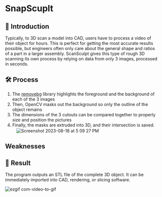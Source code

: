 # SnapScuplt

## 🏺 Introduction
  Typically, to 3D scan a model into CAD, users have to process a video of their object for hours. This is perfect for getting the most accurate results possible, but engineers often only care about the general shape and ratios of a part in a larger assembly. ScanSculpt gives this type of rough 3D scanning its own process by relying on data from only 3 images, processed in seconds. 

## 🛠 Process

  1. The [removebg](https://www.remove.bg/) library highlights the foreground and the background of each of the 3 images
  2. Then, OpenCV masks out the background so only the outline of the object remains
  3. The dimensions of the 3 cutouts can be compared together to properly size and position the pictures 
  4. Finally, the masks are extruded into 3D, and their intersection is saved.
ㅤ![Screenshot 2023-08-18 at 5 09 27 PM](https://github.com/NoahBSchwartz/SnapSculpt/assets/44248582/2553897f-9526-4345-aff8-dbf7a8632536)



## Weaknesses 

## 🎉 Result
The program outputs an STL file of the complete 3D object. It can be immediately imported into CAD, rendering, or slicing software. 

![ezgif com-video-to-gif](https://github.com/NoahBSchwartz/SnapSculpt/assets/44248582/3815bc02-becb-4487-a7df-b35581b79f77)






